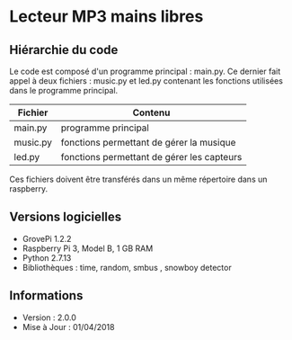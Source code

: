# Lecteur MP3 mains libres

## Hiérarchie du code

Le code est composé d'un programme principal : main.py. Ce dernier fait appel à deux fichiers : music.py et led.py contenant les fonctions utilisées dans le programme principal.

Fichier | Contenu
------------ | -------------
main.py | programme principal
music.py | fonctions permettant de gérer la musique
led.py | fonctions permettant de gérer les capteurs

Ces fichiers doivent être transférés dans un même répertoire dans un raspberry.

## Versions logicielles

* GrovePi 1.2.2<addr>
* Raspberry Pi 3, Model B, 1 GB RAM<addr>
* Python 2.7.13<addr>
* Bibliothèques : time, random, smbus<addr> , snowboy detector

## Informations

* Version : 2.0.0
* Mise à Jour : 01/04/2018
